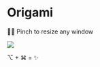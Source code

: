 # Origami
👩‍💻 Pinch to resize any window

![](https://github.com/kentywang/Origami/blob/master/demo.gif)

⌥ + ⌘ = ✨
